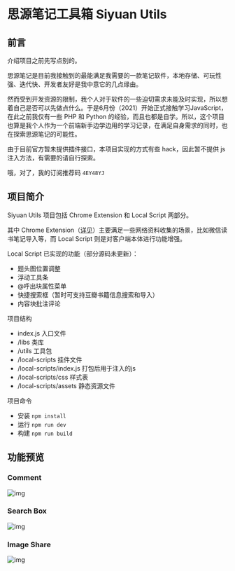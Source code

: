 # 思源笔记工具箱 Siyuan Utils 

## 前言
介绍项目之前先写点别的。

思源笔记是目前我接触到的最能满足我需要的一款笔记软件，本地存储、可玩性强、迭代快、开发者友好是我中意它的几点缘由。

然而受到开发资源的限制，我个人对于软件的一些迫切需求未能及时实现，所以想着自己是否可以先做点什么。于是6月份（2021）开始正式接触学习JavaScript，在此之前我仅有一些 PHP 和 Python 的经验，而且也都是自学。所以，这个项目也算是我个人作为一个前端新手边学边用的学习记录，在满足自身需求的同时，也在探索思源笔记的可能性。

由于目前官方暂未提供插件接口，本项目实现的方式有些 hack，因此暂不提供 js 注入方法，有需要的请自行探索。

哦，对了，我的订阅推荐码 `4EY48YJ`

## 项目简介
Siyuan Utils 项目包括 Chrome Extension 和 Local Script 两部分。

其中 Chrome Extension（[详见](https://github.com/langzhou/siyuan-note/tree/main/chrome-extension)）主要满足一些网络资料收集的场景，比如微信读书笔记导入等，而 Local Script 则是对客户端本体进行功能增强。

Local Script 已实现的功能（部分源码未更新）：
- 题头图位置调整
- 浮动工具条
- @呼出块属性菜单
- 快捷搜索框（暂时可支持豆瓣书籍信息搜索和导入）
- 内容块批注评论

项目结构
- index.js 入口文件
- /libs 类库
- /utils 工具包
- /local-scripts 挂件文件
- /local-scripts/index.js 打包后用于注入的js
- /local-scripts/css 样式表
- /local-scripts/assets 静态资源文件

项目命令
- 安装 `npm install`
- 运行 `npm run dev`
- 构建 `npm run build`
## 功能预览

### Comment

![img](https://raw.githubusercontent.com/langzhou/siyuan-note/main/siyuan-utils/preview/comment-1.png)
### Search Box

![img](https://raw.githubusercontent.com/langzhou/siyuan-note/main/siyuan-utils/preview/searchbox-1.png)

### Image Share
![img](https://raw.githubusercontent.com/langzhou/siyuan-note/main/siyuan-utils/preview/image-share-1.png)
